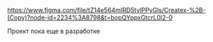 https://www.figma.com/file/tZ14e564mIRD5tvlPPyGls/Createx-%2B-(Copy)?node-id=2234%3A8798&t=bopQYppxGtcrL0l2-0


Проект пока еще в разработке
